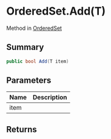 # OrderedSet.Add(T)

Method in [OrderedSet](/api/csharp/yarn.compiler.upgrader.orderedset.md)

## Summary



```csharp
public bool Add(T item)
```

## Parameters

|Name|Description|
|:---|:---|
|item||

## Returns



